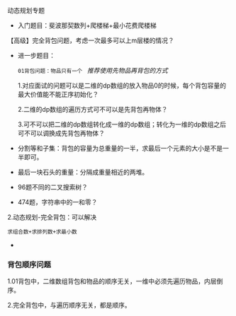动态规划专题

+ 入门题目：斐波那契数列+爬楼梯+最小花费爬楼梯

【高级】完全背包问题，考虑一次最多可以上m层楼的情况？

- 进一步题目：

  `01背包问题：物品只有一个 `   *推荐使用先物品再背包的方式*

  1.对应面试的问题可以是二维的dp数组的放入物品0的时候，每个背包容量的最大价值能不能正序初始化？

  2.二维的dp数组的遍历方式可不可以是先背包再物体？

  3.可不可以把二维的dp数组转化成一维的dp数组；转化为一维的dp数组之后可不可以调换成先背包再物体？

- 分割等和子集：背包的容量为总重量的一半，求最后一个元素的大小是不是一半即可。

- 最后一块石头的重量：分隔成重量相近的两堆。

- 96题不同的二叉搜索树？

- 474题，字符串中的一和零？

2.动态规划-完全背包：可以解决

`求组合数+求排列数+求最小数`

- 

### 背包顺序问题

1.01背包中，二维数组背包和物品的顺序无关，一维中必须先遍历物品，内层倒序。

2.完全背包中，与遍历顺序无关，都是顺序。

